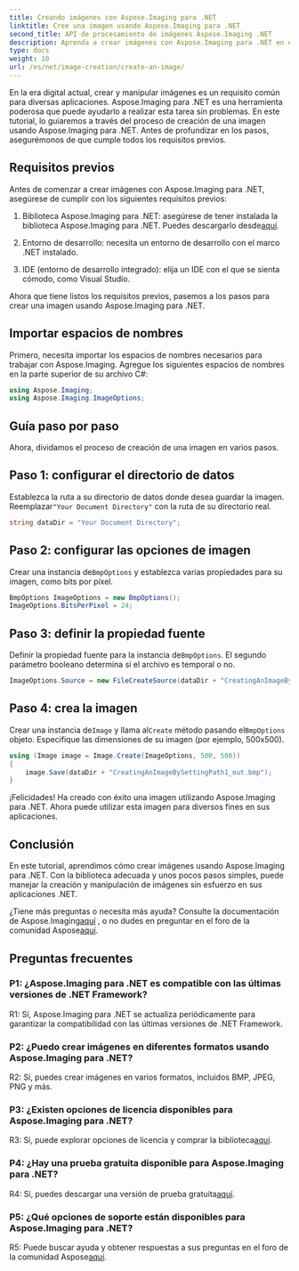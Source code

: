 ```yaml
---
title: Creando imágenes con Aspose.Imaging para .NET
linktitle: Cree una imagen usando Aspose.Imaging para .NET
second_title: API de procesamiento de imágenes Aspose.Imaging .NET
description: Aprenda a crear imágenes con Aspose.Imaging para .NET en este completo tutorial.
type: docs
weight: 10
url: /es/net/image-creation/create-an-image/
---
```

En la era digital actual, crear y manipular imágenes es un requisito común para diversas aplicaciones. Aspose.Imaging para .NET es una herramienta poderosa que puede ayudarlo a realizar esta tarea sin problemas. En este tutorial, lo guiaremos a través del proceso de creación de una imagen usando Aspose.Imaging para .NET. Antes de profundizar en los pasos, asegurémonos de que cumple todos los requisitos previos.

## Requisitos previos

Antes de comenzar a crear imágenes con Aspose.Imaging para .NET, asegúrese de cumplir con los siguientes requisitos previos:

1. Biblioteca Aspose.Imaging para .NET: asegúrese de tener instalada la biblioteca Aspose.Imaging para .NET. Puedes descargarlo desde[aquí](https://releases.aspose.com/imaging/net/).

2. Entorno de desarrollo: necesita un entorno de desarrollo con el marco .NET instalado.

3. IDE (entorno de desarrollo integrado): elija un IDE con el que se sienta cómodo, como Visual Studio.

Ahora que tiene listos los requisitos previos, pasemos a los pasos para crear una imagen usando Aspose.Imaging para .NET.

## Importar espacios de nombres

Primero, necesita importar los espacios de nombres necesarios para trabajar con Aspose.Imaging. Agregue los siguientes espacios de nombres en la parte superior de su archivo C#:


```csharp
using Aspose.Imaging;
using Aspose.Imaging.ImageOptions;
```

## Guía paso por paso

Ahora, dividamos el proceso de creación de una imagen en varios pasos.

## Paso 1: configurar el directorio de datos

 Establezca la ruta a su directorio de datos donde desea guardar la imagen. Reemplazar`"Your Document Directory"` con la ruta de su directorio real.

```csharp
string dataDir = "Your Document Directory";
```

## Paso 2: configurar las opciones de imagen

 Crear una instancia de`BmpOptions` y establezca varias propiedades para su imagen, como bits por píxel.

```csharp
BmpOptions ImageOptions = new BmpOptions();
ImageOptions.BitsPerPixel = 24;
```

## Paso 3: definir la propiedad fuente

Definir la propiedad fuente para la instancia de`BmpOptions`. El segundo parámetro booleano determina si el archivo es temporal o no.

```csharp
ImageOptions.Source = new FileCreateSource(dataDir + "CreatingAnImageBySettingPath_out.bmp", false);
```

## Paso 4: crea la imagen

 Crear una instancia de`Image` y llama al`Create` método pasando el`BmpOptions` objeto. Especifique las dimensiones de su imagen (por ejemplo, 500x500).

```csharp
using (Image image = Image.Create(ImageOptions, 500, 500))
{
    image.Save(dataDir + "CreatingAnImageBySettingPath1_out.bmp");
}
```

¡Felicidades! Ha creado con éxito una imagen utilizando Aspose.Imaging para .NET. Ahora puede utilizar esta imagen para diversos fines en sus aplicaciones.

## Conclusión

En este tutorial, aprendimos cómo crear imágenes usando Aspose.Imaging para .NET. Con la biblioteca adecuada y unos pocos pasos simples, puede manejar la creación y manipulación de imágenes sin esfuerzo en sus aplicaciones .NET.

 ¿Tiene más preguntas o necesita más ayuda? Consulte la documentación de Aspose.Imaging[aquí](https://reference.aspose.com/imaging/net/) , o no dudes en preguntar en el foro de la comunidad Aspose[aquí](https://forum.aspose.com/).

## Preguntas frecuentes

### P1: ¿Aspose.Imaging para .NET es compatible con las últimas versiones de .NET Framework?

R1: Sí, Aspose.Imaging para .NET se actualiza periódicamente para garantizar la compatibilidad con las últimas versiones de .NET Framework.

### P2: ¿Puedo crear imágenes en diferentes formatos usando Aspose.Imaging para .NET?

R2: Sí, puedes crear imágenes en varios formatos, incluidos BMP, JPEG, PNG y más.

### P3: ¿Existen opciones de licencia disponibles para Aspose.Imaging para .NET?

 R3: Sí, puede explorar opciones de licencia y comprar la biblioteca[aquí](https://purchase.aspose.com/buy).

### P4: ¿Hay una prueba gratuita disponible para Aspose.Imaging para .NET?

 R4: Sí, puedes descargar una versión de prueba gratuita[aquí](https://releases.aspose.com/imaging/net/).

### P5: ¿Qué opciones de soporte están disponibles para Aspose.Imaging para .NET?

 R5: Puede buscar ayuda y obtener respuestas a sus preguntas en el foro de la comunidad Aspose[aquí](https://forum.aspose.com/).